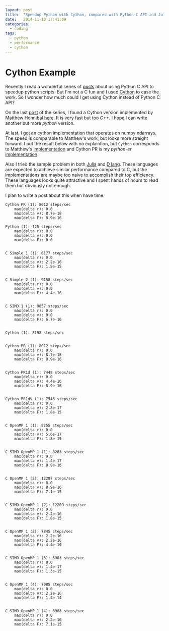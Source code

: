 ```yaml
---
layout: post
title:  "Speedup Python with Cython, compared with Python C API and Julia and Dlang"
date:   2014-11-10 17:41:09
categories:
  - coding
tags: 
  - python 
  - performance 
  - cython
---
```

Cython Example
==============

Recently I read a wonderful series of [posts](https://www.crumpington.com/blog/2014/10-19-high-performance-python-extensions-part-1.html) about using Python C API to speedup python scripts. But I'm not a C fun and I used [Cython](http://cython.org/) to ease the work. So I wonder how much could I get using Cython instead of Python C API?

<!-- more -->

On the last [post](https://www.crumpington.com/blog/2014/10-24-high-performance-python-extensions-part-3.html) of the series, I found a Cython version implemented by Matthew Honnibal [here](http://honnibal.wordpress.com/2014/10/21/writing-c-in-cython/). It is very fast but too *C++*. I hope I can write another but more *python* version.

At last, I got an cython implementation that operates on numpy ndarrays. The speed is comparable to Matthew's work, but looks more streight forward. I put the result below with no explaintion, but `Cython` corresponds to Matthew's [implementation](https://github.com/kongscn/python-numpy-c-extension-examples/blob/master/src/cyth.pyx) and Cython PR is my *python-er* [implementation](https://github.com/kongscn/python-numpy-c-extension-examples/blob/master/src/cythpr.pyx).

Also I tried the sample problem in both [Julia](http://julialang.org/) and [D lang](http://dlang.org/). These languages are expected to achieve similar performance  compared to C, but the implementations are maybe too naive to accomplish their top efficiency. These languages looks quite attractive and I spent hands of hours to read them but obviously not enough.

I plan to write a post about this when have time.

```
Cython PR (1): 8012 steps/sec
    max(delta r): 0.0
    max(delta v): 8.7e-18
    max(delta F): 8.9e-16

Python (1): 125 steps/sec
    max(delta r): 0.0
    max(delta v): 0.0
    max(delta F): 0.0


C Simple 1 (1): 6177 steps/sec
    max(delta r): 0.0
    max(delta v): 2.2e-16
    max(delta F): 1.8e-15


C Simple 2 (1): 9158 steps/sec
    max(delta r): 0.0
    max(delta v): 0.0
    max(delta F): 4.4e-16


C SIMD 1 (1): 9057 steps/sec
    max(delta r): 0.0
    max(delta v): 0.0
    max(delta F): 6.7e-16


Cython (1): 8198 steps/sec


Cython PR (1): 8012 steps/sec
    max(delta r): 0.0
    max(delta v): 8.7e-18
    max(delta F): 8.9e-16


Cython PR1d (1): 7448 steps/sec
    max(delta r): 0.0
    max(delta v): 4.4e-16
    max(delta F): 8.9e-16


Cython PR1dV (1): 7546 steps/sec
    max(delta r): 0.0
    max(delta v): 2.8e-17
    max(delta F): 1.8e-15


C OpenMP 1 (1): 8255 steps/sec
    max(delta r): 0.0
    max(delta v): 5.6e-17
    max(delta F): 1.8e-15


C SIMD OpenMP 1 (1): 8283 steps/sec
    max(delta r): 0.0
    max(delta v): 1.4e-17
    max(delta F): 8.9e-16


C OpenMP 1 (2): 12287 steps/sec
    max(delta r): 0.0
    max(delta v): 8.9e-16
    max(delta F): 7.1e-15


C SIMD OpenMP 1 (2): 12209 steps/sec
    max(delta r): 0.0
    max(delta v): 2.2e-16
    max(delta F): 1.8e-15


C OpenMP 1 (3): 7845 steps/sec
    max(delta r): 2.2e-16
    max(delta v): 2.2e-16
    max(delta F): 4.4e-16


C SIMD OpenMP 1 (3): 6903 steps/sec
    max(delta r): 0.0
    max(delta v): 1.4e-17
    max(delta F): 1.3e-15


C OpenMP 1 (4): 7085 steps/sec
    max(delta r): 0.0
    max(delta v): 2.2e-16
    max(delta F): 1.4e-14


C SIMD OpenMP 1 (4): 6983 steps/sec
    max(delta r): 0.0
    max(delta v): 2.2e-16
    max(delta F): 7.1e-15
```
